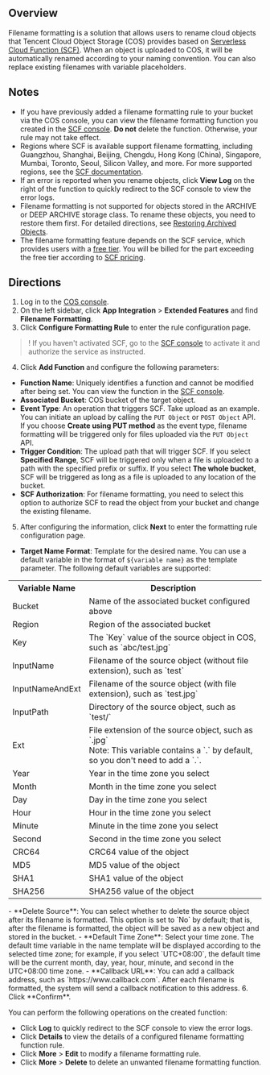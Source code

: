 ## Overview

Filename formatting is a solution that allows users to rename cloud objects that Tencent Cloud Object Storage (COS) provides based on [Serverless Cloud Function (SCF)](https://www.tencentcloud.com/document/product/583). When an object is uploaded to COS, it will be automatically renamed according to your naming convention. You can also replace existing filenames with variable placeholders.

## Notes

- If you have previously added a filename formatting rule to your bucket via the COS console, you can view the filename formatting function you created in the [SCF console](https://console.cloud.tencent.com/scf/list?rid=1&ns=default). **Do not** delete the function. Otherwise, your rule may not take effect.
- Regions where SCF is available support filename formatting, including Guangzhou, Shanghai, Beijing, Chengdu, Hong Kong (China), Singapore, Mumbai, Toronto, Seoul, Silicon Valley, and more. For more supported regions, see the [SCF documentation](https://www.tencentcloud.com/document/product/583).
- If an error is reported when you rename objects, click **View Log** on the right of the function to quickly redirect to the SCF console to view the error logs.
- Filename formatting is not supported for objects stored in the ARCHIVE or DEEP ARCHIVE storage class. To rename these objects, you need to restore them first. For detailed directions, see [Restoring Archived Objects](https://intl.cloud.tencent.com/document/product/436/30961).
- The filename formatting feature depends on the SCF service, which provides users with a [free tier](https://intl.cloud.tencent.com/document/product/583/12282). You will be billed for the part exceeding the free tier according to [SCF pricing](https://intl.cloud.tencent.com/document/product/583/12281).

## Directions

1. Log in to the [COS console](https://console.cloud.tencent.com/cos5).
2. On the left sidebar, click **App Integration** > **Extended Features** and find **Filename Formatting**.
3. Click **Configure Formatting Rule** to enter the rule configuration page.
>! If you haven't activated SCF, go to the [SCF console](https://console.cloud.tencent.com/scf) to activate it and authorize the service as instructed.
>
4. Click **Add Function** and configure the following parameters:

 - **Function Name**: Uniquely identifies a function and cannot be modified after being set. You can view the function in the [SCF console](https://console.cloud.tencent.com/scf/list?rid=1&ns=default).
 - **Associated Bucket**: COS bucket of the target object.
 - **Event Type**: An operation that triggers SCF. Take upload as an example. You can initiate an upload by calling the `PUT Object` or `POST Object` API. If you choose **Create using PUT method** as the event type, filename formatting will be triggered only for files uploaded via the `PUT Object` API.
 - **Trigger Condition**: The upload path that will trigger SCF. If you select **Specified Range**, SCF will be triggered only when a file is uploaded to a path with the specified prefix or suffix. If you select **The whole bucket**, SCF will be triggered as long as a file is uploaded to any location of the bucket.
 - **SCF Authorization**: For filename formatting, you need to select this option to authorize SCF to read the object from your bucket and change the existing filename.
5. After configuring the information, click **Next** to enter the formatting rule configuration page.

 - **Target Name Format**: Template for the desired name. You can use a default variable in the format of `${variable name}` as the template parameter. The following default variables are supported:
<table>
	<tr><th>Variable Name</th><th>Description</th></tr>
	<tr><td>Bucket</td><td>Name of the associated bucket configured above</td></tr>
	<tr><td>Region</td><td>Region of the associated bucket</td></tr>
	<tr><td>Key</td><td>The `Key` value of the source object in COS, such as `abc/test.jpg`</td></tr>
	<tr><td>InputName</td><td>Filename of the source object (without file extension), such as `test`</td></tr>
	<tr><td>InputNameAndExt</td><td>Filename of the source object (with file extension), such as `test.jpg`</td></tr>
	<tr><td>InputPath</td><td>Directory of the source object, such as `test/`</td></tr>
	<tr><td>Ext</td><td>File extension of the source object, such as `.jpg`</br>Note: This variable contains a `.` by default, so you don't need to add a `.`.</td></tr>
	<tr><td>Year</td><td>Year in the time zone you select</td></tr>
	<tr><td>Month</td><td>Month in the time zone you select</td></tr>
	<tr><td>Day</td><td>Day in the time zone you select</td></tr>
	<tr><td>Hour</td><td>Hour in the time zone you select</td></tr>
	<tr><td>Minute</td><td>Minute in the time zone you select</td></tr>
	<tr><td>Second</td><td>Second in the time zone you select</td></tr>
	<tr><td>CRC64</td><td>CRC64 value of the object</td></tr>
	<tr><td>MD5</td><td>MD5 value of the object</td></tr>
	<tr><td>SHA1</td><td>SHA1 value of the object</td></tr>
	<tr><td>SHA256</td><td>SHA256 value of the object</td></tr>
</table>
 - **Delete Source**: You can select whether to delete the source object after its filename is formatted. This option is set to `No` by default; that is, after the filename is formatted, the object will be saved as a new object and stored in the bucket.
 - **Default Time Zone**: Select your time zone. The default time variable in the name template will be displayed according to the selected time zone; for example, if you select `UTC+08:00`, the default time will be the current month, day, year, hour, minute, and second in the UTC+08:00 time zone.
 - **Callback URL**: You can add a callback address, such as `https://www.callback.com`. After each filename is formatted, the system will send a callback notification to this address.
6. Click **Confirm**.

You can perform the following operations on the created function:
 - Click **Log** to quickly redirect to the SCF console to view the error logs.
 - Click **Details** to view the details of a configured filename formatting function rule.
 - Click **More** > **Edit** to modify a filename formatting rule.
 - Click **More** > **Delete** to delete an unwanted filename formatting function.

